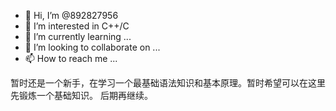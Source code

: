 - 👋 Hi, I’m @892827956
- 👀 I’m interested in C++/C
- 🌱 I’m currently learning ...
- 💞️ I’m looking to collaborate on ...
- 📫 How to reach me ...
<!---
892827956/892827956 is a ✨ special ✨ repository because its `README.md` (this file) appears on your GitHub profile.
You can click the Preview link to take a look at your changes.
--->
暂时还是一个新手，在学习一个最基础语法知识和基本原理。暂时希望可以在这里先锻炼一个基础知识。
后期再继续。

